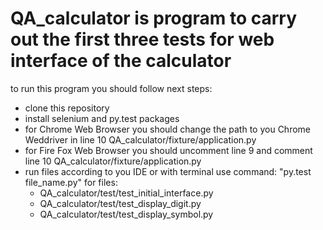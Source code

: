 # QA_calculator is program to carry out the first three tests for web interface of the calculator

to run this program you should follow next steps:
  - clone this repository
  - install selenium and py.test packages
  - for Chrome Web Browser you should change the path to you Chrome Weddriver in line 10 QA_calculator/fixture/application.py
  - for Fire Fox Web Browser you should uncomment line 9 and comment line 10 QA_calculator/fixture/application.py
  - run files according to you IDE or with terminal use command: "py.test file_name.py" for files:
      - QA_calculator/test/test_initial_interface.py
      - QA_calculator/test/test_display_digit.py
      - QA_calculator/test/test_display_symbol.py
     
